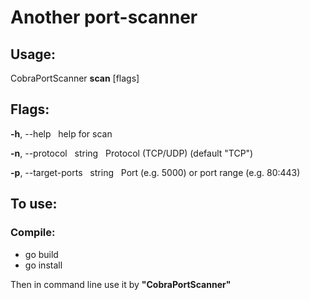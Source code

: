 <h1>Another port-scanner</h1>

<h2>Usage:</h2>
<p>CobraPortScanner <strong>scan</strong> [flags]</p>

<h2>Flags:</h2>
<p><strong>-h</strong>, --help &nbsp; help for scan</p>
<p><strong>-n</strong>, --protocol &nbsp; string &nbsp; Protocol (TCP/UDP) (default "TCP")</p>
<p><strong>-p</strong>, --target-ports &nbsp; string &nbsp; Port (e.g. 5000) or port range (e.g. 80:443)</p>

<h2>To use:</h2>
<h3>Compile:</h3>
<ul>
    <li>go build</li>
    <li>go install</li>
</ul>
<p>Then in command line use it by <strong>"CobraPortScanner"</strong></p>
